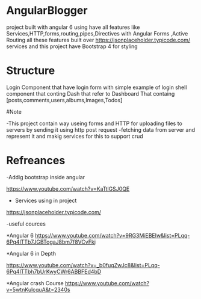 # AngularBlogger
project built with angular 6 using have all features like Services,HTTP,forms,routing,pipes,Directives with Angular Forms
,Active Routing 
all these features built over https://jsonplaceholder.typicode.com/  services and this project have Bootstrap 4 for styling 

# Structure

Login Component that have login form with simple example of login shell component that conting Dash that refer to Dashboard
That containg [posts,comments,users,albums,Images,Todos]

#Note

-This project contain way useing forms and HTTP for uploading files to servers by sending it using http post request
-fetching data from server and represent it and makig services for this to support crud 



# Refreances

-Addig bootstrap inside angular

https://www.youtube.com/watch?v=KaTtlGSJ0QE

- Services using in project 

 https://jsonplaceholder.typicode.com/
 
 -useful cources 
 
 *Angular 6
 https://www.youtube.com/watch?v=9RG3MiEBEIw&list=PLqq-6Pq4lTTb7JGBTogaJ8bm7f8VCvFkj
 
 *Angular 6 in Depth 
 
 https://www.youtube.com/watch?v=_b0fuqZwJc8&list=PLqq-6Pq4lTTbh7bUrKwyCWr6ABBFEd4bD
 
 *Angular crash Course
 https://www.youtube.com/watch?v=5wtnKulcquA&t=2340s
